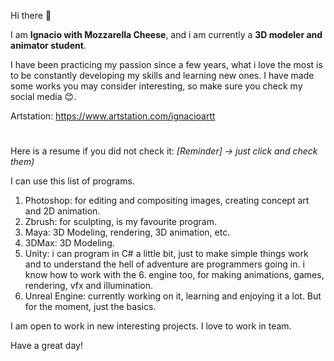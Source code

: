 Hi there 👋

I am **Ignacio with Mozzarella Cheese**, and i am currently a **3D modeler and animator student**. 

I have been practicing my passion since a few years, what i love the most is to be constantly developing my skills and learning new ones. I have made some works you may
consider interesting, so make sure you check my social media 😊. 

Artstation:  https://www.artstation.com/ignacioartt
#

Here is a resume if you did not check it: *[Reminder] -> just click and check them)*


I can use this list of programs.

1. Photoshop: for editing and compositing images, creating concept art and 2D animation.
2. Zbrush: for sculpting, is my favourite program.
3. Maya: 3D Modeling, rendering, 3D animation, etc.
4. 3DMax: 3D Modeling.
5. Unity: i can program in C# a little bit, just to make simple things work and to understand the hell of adventure are programmers going in. i know how to work with the 6. engine too, for making animations, games, rendering, vfx and illumination.
7. Unreal Engine: currently working on it, learning and enjoying it a lot. But for the moment, just the basics.

I am open to work in new interesting projects. I love to work in team.

Have a great day!

